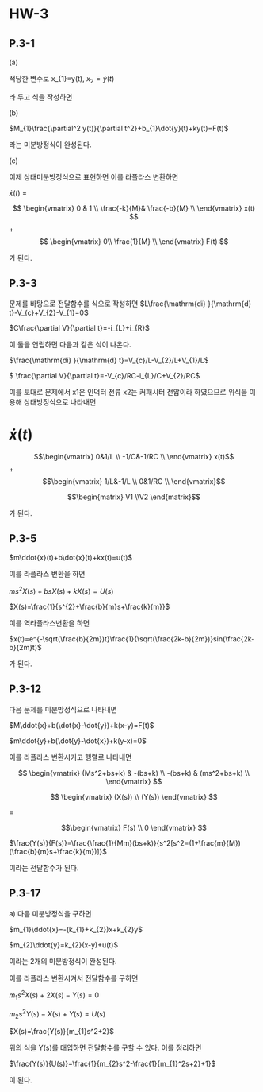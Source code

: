 # HW-3
## P.3-1

(a)

적당한 변수로 
 x_{1}=y(t), 
$x_{2}=\dot{y}(t)$

라 두고 식을 작성하면

(b)

$M_{1}\frac{\partial^2 y(t)}{\partial t^2}+b_{1}\dot{y}(t)+ky(t)=F(t)$

라는 미분방정식이 완성된다.

(c)

이제 상태미분방정식으로 표현하면 
이를 라플라스 변환하면

$\dot{x}(t)$ = 

$$
\begin{vmatrix} 
0 & 1 \\ 
\frac{-k}{M}& \frac{-b}{M} \\ 
\end{vmatrix}
x(t) $$
 +
 $$
\begin{vmatrix}
0\\  \frac{1}{M} \\ 
\end{vmatrix} 
 F(t)
 $$

가 된다. 

## P.3-3
문제를 바탕으로 전달함수를 식으로 작성하면 
$L\frac{\mathrm{di} }{\mathrm{d} t}-V_{c}+V_{2}-V_{1}=0$

$C\frac{\partial V}{\partial t}=-i_{L}+i_{R}$

이 둘을 연립하면 다음과 같은 식이 나온다. 

$\frac{\mathrm{di} }{\mathrm{d} t}=V_{c}/L-V_{2}/L+V_{1}/L$

$ \frac{\partial V}{\partial t}=-V_{c}/RC-i_{L}/C+V_{2}/RC$

이를 토대로 문제에서 x1은 인덕터 전류 x2는 커패시터 전압이라 하였으므로 위식을 이용해 상태방정식으로 나타내면 

$\dot{x}(t)$
=

$$\begin{vmatrix}
 0&1/L  \\
 -1/C&-1/RC  \\
\end{vmatrix} x(t)$$
 +
$$\begin{vmatrix}
 1/L&-1/L  \\
 0&1/RC  \\
\end{vmatrix}$$

$$\begin{matrix}
V1 \\V2
\end{matrix}$$

가 된다.


## P.3-5


$m\ddot{x}(t)+b\dot{x}(t)+kx(t)=u(t)$

이를 라플라스 변환을 하면

$ms^{2}X(s)+bsX(s)+kX(s)=U(s)$

$X(s)=\frac{1}{s^{2}+\frac{b}{m}s+\frac{k}{m}}$

이를 역라플라스변환을 하면

$x(t)=e^{-\sqrt(\frac{b}{2m})t}\frac{1}{\sqrt(\frac{2k-b}{2m})}sin(\frac{2k-b}{2m}t)$

가 된다.


## P.3-12


다음 문제를 미분방정식으로 나타내면

$M\ddot{x}+b(\dot{x}-\dot{y})+k(x-y)=F(t)$

$m\ddot{y}+b(\dot{y}-\dot{x})+k(y-x)=0$

이를 라플라스 변환시키고 행렬로 나타내면

$$
\begin{vmatrix}
(Ms^2+bs+k) & -(bs+k) \\
-(bs+k) & (ms^2+bs+k) \\
\end{vmatrix}
$$

$$
\begin{vmatrix}
(X(s)) \\ (Y(s)) 
\end{vmatrix}
$$

=

$$\begin{vmatrix}
F(s) \\ 0
\end{vmatrix}
$$

$\frac{Y(s)}{F(s)}=\frac{\frac{1}{Mm}(bs+k)}{s^2[s^2=(1+\frac{m}{M})(\frac{b}{m}s+\frac{k}{m})]}$

이라는 전달함수가 된다.

## P.3-17


a) 다음 미분방정식을 구하면

$m_{1}\ddot{x}=-(k_{1}+k_{2})x+k_{2}y$

$m_{2}\ddot{y}=k_{2}(x-y)+u(t)$

이라는 2개의 미분방정식이 완성된다.

이를 라플라스 변환시켜서 전달함수를 구하면

$m_{1}s^2X(s)+2X(s)-Y(s)=0$

$m_{2}s^2Y(s)-X(s)+Y(s)=U(s)$

$X(s)=\frac{Y(s)}{m_{1}s^2+2}$

위의 식을 Y(s)를 대입하면 전달함수를 구할 수 있다. 이를 정리하면

$\frac{Y(s)}{U(s)}=\frac{1}{m_{2}s^2-\frac{1}{m_{1}^2s+2}+1}$

이 된다.


